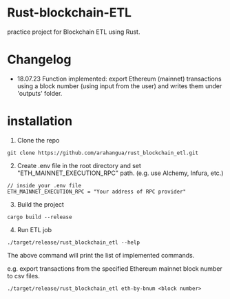 # Rust-blockchain-ETL
practice project for Blockchain ETL using Rust.


# Changelog

- 18.07.23
Function implemented: export Ethereum (mainnet) transactions using a block number (using input from the user) and writes them under 'outputs' folder.

# installation 

1. Clone the repo
```
git clone https://github.com/arahangua/rust_blockchain_etl.git
```


2. Create .env file in the root directory and set "ETH_MAINNET_EXECUTION_RPC" path. (e.g. use Alchemy, Infura, etc.)
```
// inside your .env file
ETH_MAINNET_EXECUTION_RPC = "Your address of RPC provider"
```

3. Build the project
```
cargo build --release
```

4. Run ETL job
```
./target/release/rust_blockchain_etl --help
``` 
The above command will print the list of implemented commands. 

e.g. export transactions from the specified Ethereum mainnet block number to csv files.
```
./target/release/rust_blockchain_etl eth-by-bnum <block number>
```
